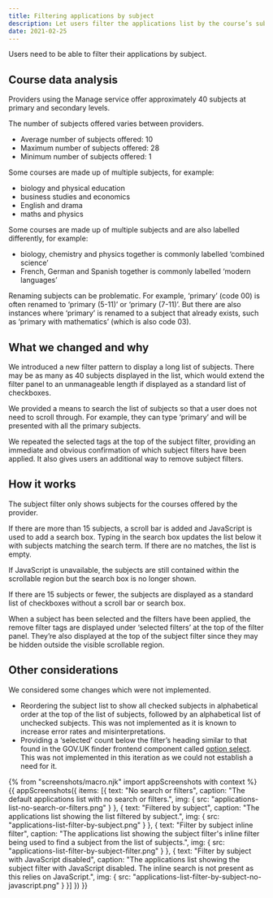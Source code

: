 ```yaml
---
title: Filtering applications by subject
description: Let users filter the applications list by the course’s subject
date: 2021-02-25
---
```


Users need to be able to filter their applications by subject.

## Course data analysis

Providers using the Manage service offer approximately 40 subjects at primary and secondary levels.

The number of subjects offered varies between providers.

- Average number of subjects offered: 10
- Maximum number of subjects offered: 28
- Minimum number of subjects offered: 1

Some courses are made up of multiple subjects, for example:

- biology and physical education
- business studies and economics
- English and drama
- maths and physics

Some courses are made up of multiple subjects and are also labelled differently, for example:

- biology, chemistry and physics together is commonly labelled ‘combined science’
- French, German and Spanish together is commonly labelled ‘modern languages’

Renaming subjects can be problematic. For example, ‘primary’ (code 00) is often renamed to ‘primary (5-11)’ or ‘primary (7-11)’. But there are also instances where ‘primary’ is renamed to a subject that already exists, such as ‘primary with mathematics’ (which is also code 03).

## What we changed and why

We introduced a new filter pattern to display a long list of subjects. There may be as many as 40 subjects displayed in the list, which would extend the filter panel to an unmanageable length if displayed as a standard list of checkboxes.

We provided a means to search the list of subjects so that a user does not need to scroll through. For example, they can type ‘primary’ and will be presented with all the primary subjects.

We repeated the selected tags at the top of the subject filter, providing an immediate and obvious confirmation of which subject filters have been applied. It also gives users an additional way to remove subject filters.

## How it works

The subject filter only shows subjects for the courses offered by the provider.

If there are more than 15 subjects, a scroll bar is added and JavaScript is used to add a search box. Typing in the search box updates the list below it with subjects matching the search term. If there are no matches, the list is empty.

If JavaScript is unavailable, the subjects are still contained within the scrollable region but the search box is no longer shown.

If there are 15 subjects or fewer, the subjects are displayed as a standard list of checkboxes without a scroll bar or search box.

When a subject has been selected and the filters have been applied, the remove filter tags are displayed under ‘selected filters’ at the top of the filter panel. They’re also displayed at the top of the subject filter since they may be hidden outside the visible scrollable region.

## Other considerations

We considered some changes which were not implemented.

- Reordering the subject list to show all checked subjects in alphabetical order at the top of the list of subjects, followed by an alphabetical list of unchecked subjects. This was not implemented as it is known to increase error rates and misinterpretations.
- Providing a ‘selected’ count below the filter’s heading similar to that found in the GOV.UK finder frontend component called [option select](https://finder-frontend.herokuapp.com/component-guide/option-select). This was not implemented in this iteration as we could not establish a need for it.

{% from "screenshots/macro.njk" import appScreenshots with context %}
{{ appScreenshots({
  items: [{
    text: "No search or filters",
    caption: "The default applications list with no search or filters.",
    img: {
      src: "applications-list-no-search-or-filters.png"
    }
  }, {
    text: "Filtered by subject",
    caption: "The applications list showing the list filtered by subject.",
    img: {
      src: "applications-list-filter-by-subject.png"
    }
  }, {
    text: "Filter by subject inline filter",
    caption: "The applications list showing the subject filter's inline filter being used to find a subject from the list of subjects.",
    img: {
      src: "applications-list-filter-by-subject-filter.png"
    }
  }, {
    text: "Filter by subject with JavaScript disabled",
    caption: "The applications list showing the subject filter with JavaScript disabled. The inline search is not present as this relies on JavaScript.",
    img: {
      src: "applications-list-filter-by-subject-no-javascript.png"
    }
  }]
}) }}
